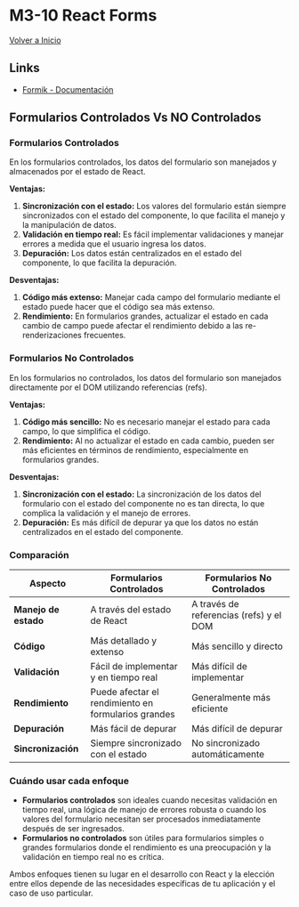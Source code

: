 # M3-10 React Forms

[Volver a Inicio](../README.md)

## Links

- [Formik - Documentación](https://formik.org/)

## Formularios Controlados Vs NO Controlados

### Formularios Controlados

En los formularios controlados, los datos del formulario son manejados y almacenados por el estado de React.

**Ventajas:**

1. **Sincronización con el estado:** Los valores del formulario están siempre sincronizados con el estado del componente, lo que facilita el manejo y la manipulación de datos.
2. **Validación en tiempo real:** Es fácil implementar validaciones y manejar errores a medida que el usuario ingresa los datos.
3. **Depuración:** Los datos están centralizados en el estado del componente, lo que facilita la depuración.

**Desventajas:**

1. **Código más extenso:** Manejar cada campo del formulario mediante el estado puede hacer que el código sea más extenso.
2. **Rendimiento:** En formularios grandes, actualizar el estado en cada cambio de campo puede afectar el rendimiento debido a las re-renderizaciones frecuentes.

### Formularios No Controlados

En los formularios no controlados, los datos del formulario son manejados directamente por el DOM utilizando referencias (refs).

**Ventajas:**

1. **Código más sencillo:** No es necesario manejar el estado para cada campo, lo que simplifica el código.
2. **Rendimiento:** Al no actualizar el estado en cada cambio, pueden ser más eficientes en términos de rendimiento, especialmente en formularios grandes.

**Desventajas:**

1. **Sincronización con el estado:** La sincronización de los datos del formulario con el estado del componente no es tan directa, lo que complica la validación y el manejo de errores.
2. **Depuración:** Es más difícil de depurar ya que los datos no están centralizados en el estado del componente.

### Comparación

| Aspecto              | Formularios Controlados                             | Formularios No Controlados              |
| -------------------- | --------------------------------------------------- | --------------------------------------- |
| **Manejo de estado** | A través del estado de React                        | A través de referencias (refs) y el DOM |
| **Código**           | Más detallado y extenso                             | Más sencillo y directo                  |
| **Validación**       | Fácil de implementar y en tiempo real               | Más difícil de implementar              |
| **Rendimiento**      | Puede afectar el rendimiento en formularios grandes | Generalmente más eficiente              |
| **Depuración**       | Más fácil de depurar                                | Más difícil de depurar                  |
| **Sincronización**   | Siempre sincronizado con el estado                  | No sincronizado automáticamente         |

### Cuándo usar cada enfoque

- **Formularios controlados** son ideales cuando necesitas validación en tiempo real, una lógica de manejo de errores robusta o cuando los valores del formulario necesitan ser procesados inmediatamente después de ser ingresados.
- **Formularios no controlados** son útiles para formularios simples o grandes formularios donde el rendimiento es una preocupación y la validación en tiempo real no es crítica.

Ambos enfoques tienen su lugar en el desarrollo con React y la elección entre ellos depende de las necesidades específicas de tu aplicación y el caso de uso particular.
